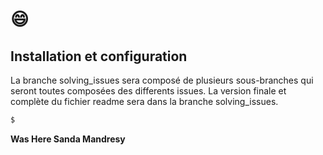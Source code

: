 # :smile: 
## Installation et configuration
La branche solving_issues sera composé de plusieurs sous-branches qui seront toutes composées des differents issues. La version finale et complète du fichier readme sera dans la branche solving_issues.

```sh
$ 
```

**Was Here Sanda Mandresy**
